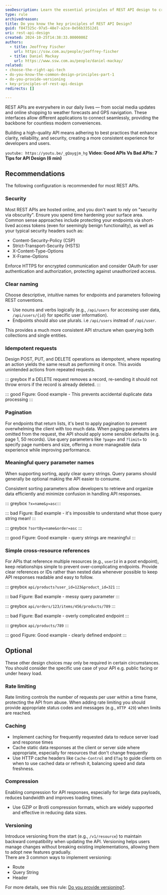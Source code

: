 ```yaml
---
seoDescription: Learn the essential principles of REST API design to create APIs that are clear, reliable, and secure. Discover tips on naming conventions, idempotency, versioning, pagination, sorting, security, and more to build developer-friendly interfaces that foster trust and ease of use.
type: rule
archivedreason:
title: Do you know the key principles of REST API Design?
guid: f847325c-97a5-48e7-a2ce-8e56b33512d1
uri: rest-api-design
created: 2024-10-25T14:38:33.0000000Z
authors: 
  - title: Jeoffrey Fischer
    url: https://ssw.com.au/people/jeoffrey-fischer
  - title: Daniel Mackay
    url: https://www.ssw.com.au/people/daniel-mackay/
related:
- choose-the-right-api-tech
- do-you-know-the-common-design-principles-part-1
- do-you-provide-versioning
- key-principles-of-rest-api-design
redirects: []

---
```


REST APIs are everywhere in our daily lives — from social media updates and online shopping to weather forecasts and GPS navigation. These interfaces allow different applications to connect seamlessly, providing the backbone for countless modern conveniences.

Building a high-quality API means adhering to best practices that enhance clarity, reliability, and security, creating a more consistent experience for developers and users.

<!--endintro-->

`youtube: https://youtu.be/_gQaygjm_hg`
**Video: Good APIs Vs Bad APIs: 7 Tips for API Design (6 min)**

## Recommendations
The following configuration is recommended for most REST APIs.

### Security

Most REST APIs are hosted online, and you don't want to rely on "security via obscurity". Ensure you spend time hardening your surface area.  
Common sense approaches include protecting your endpoints via short-lived access tokens (even for seemingly benign functionality), as well as your typical security headers such as:  

* Content-Security-Policy (CSP)  
* Strict-Transport-Security (HSTS)  
* X-Content-Type-Options  
* X-Frame-Options  

Enforce HTTPS for encrypted communication and consider OAuth for user authentication and authorization, protecting against unauthorized access.  

### Clear naming

Choose descriptive, intuitive names for endpoints and parameters following REST conventions.

* Use nouns and verbs logically (e.g., `/api/users` for accessing user data, `/api/users/{id}` for specific user information).
* Endpoints should also use plurals. i.e `/api/users` instead of `/api/user`.

This provides a much more consistent API structure when querying both collections and single entities.

### Idempotent requests

Design POST, PUT, and DELETE operations as idempotent, where repeating an action yields the same result as performing it once.
This avoids unintended actions from repeated requests.

::: greybox
If a DELETE request removes a record, re-sending it should not throw errors if the record is already deleted.
:::

::: good
Figure: Good example - This prevents accidental duplicate data processing
:::

### Pagination

For endpoints that return lists, it's best to apply pagination to prevent overwhelming the client with too much data.
When paging parameters are omitted from the request, the API should apply some sensible defaults (e.g. page 1, 50 records).
Use query parameters like `?page=` and `?limit=` to specify page numbers and size, offering a more manageable data experience while improving performance.  

### Meaningful query parameter names

When supporting sorting, apply clear query strings. Query params should generally be optional making the API easier to consume.

Consistent sorting parameters allow developers to retrieve and organize data efficiently and minimize confusion in handling API responses.  

::: greybox
`?x=name&y=asc`:::

::: bad
Figure: Bad example - it's impossible to understand what those query string mean!
:::

::: greybox
`?sortBy=name&order=asc`
:::

::: good
Figure: Good example - query strings are meaningful
:::


### Simple cross-resource references

For APIs that reference multiple resources (e.g., `userId` in a post endpoint), keep relationships simple to prevent over-complicating endpoints.
Provide clear references or IDs rather than nested data whenever possible to keep API responses readable and easy to follow.  

::: greybox
`api/products?user_id=123&product_id=321`
:::

::: bad
Figure: Bad example - messy query parameter
:::


::: greybox
`api/orders/123/items/456/products/789`
:::

::: bad
Figure: Bad example - overly complicated endpoint
:::


::: greybox
`api/products/789`
:::

::: good
Figure: Good example - clearly defined endpoint
:::


## Optional
These other design choices may only be required in certain circumstances. You should consider the specific use case of your API e.g. public facing or under heavy load.

### Rate limiting  

Rate limiting controls the number of requests per user within a time frame, protecting the API from abuse.
When adding rate limiting you should provide appropriate status codes and messages (e.g., `HTTP 429`) when limits are reached.

### Caching

* Implement caching for frequently requested data to reduce server load and response times
* Cache static data responses at the client or server side where appropriate, especially for resources that don't change frequently
* Use HTTP cache headers like `Cache-Control` and `ETag` to guide clients on when to use cached data or refresh it, balancing speed and data freshness.  

### Compression

Enabling compression for API responses, especially for large data payloads, reduces bandwidth and improves loading times.  

* Use GZIP or Brotli compression formats, which are widely supported and effective in reducing data sizes.  

### Versioning  

Introduce versioning from the start (e.g., `/v1/resource`) to maintain backward compatibility when updating the API.
Versioning helps users manage changes without breaking existing implementations, allowing them to adopt new features gradually.  
There are 3 common ways to implement versioning:  

* Route  
* Query String  
* Header  

For more details, see this rule: [Do you provide versioning?](/do-you-provide-versioning).  

